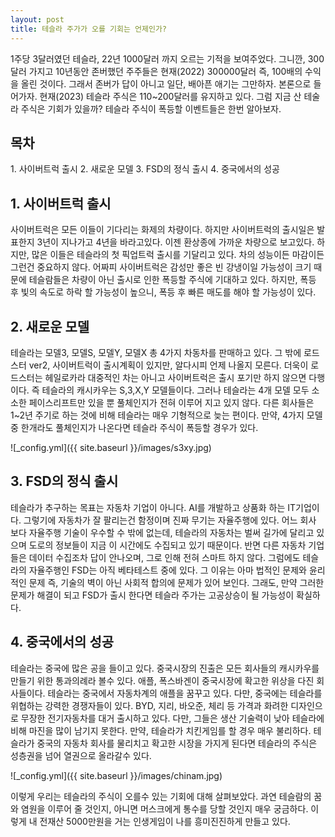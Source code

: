 ```yaml
---
layout: post
title: 테슬라 주가가 오를 기회는 언제인가?
---
```


1주당 3달러였던 테슬라, 22년 1000달러 까지 오르는 기적을 보여주었다.
그니깐, 300달러 가지고 10년동안 존버했던 주주들은 현재(2022) 300000달러 즉, 100배의 수익을 올린 것이다.
그래서 존버가 답이 아니고 일단, 배아픈 애기는 그만하자. 
본론으로 들어가자.
현재(2023) 테슬라 주식은 110~200달러를 유지하고 있다. 
그럼 지금 산 테술라 주식은 기회가 있을까? 테슬라 주식이 폭등할 이벤트들은 한번 알아보자.

<h2>목차</h2>
1. 사이버트럭 출시
2. 새로운 모델
3. FSD의 정식 출시
4. 중국에서의 성공

<h2>1. 사이버트럭 출시</h2>

사이버트럭은 모든 이들이 기다리는 화제의 차량이다.
하지만 사이버트럭의 출시일은 발표한지 3년이 지나가고 4년을 바라고있다.
이젠 환상종에 가까운 차량으로 보고있다.
하지만, 많은 이들은 테슬라의 첫 픽업트럭 출시를 기달리고 있다. 차의 성능이든 마감이든 그런건 중요하지 않다. 
어짜피 사이버트럭은 감성만 좋은 빈 강냉이일 가능성이 크기 때문에 테슬람들은 차량이 아닌 출시로 인한 폭등할 주식에 기대하고 있다.
하지만, 폭등 후 빛의 속도로 하락 할 가능성이 높으니, 폭등 후 빠른 매도를 해야 할 가능성이 있다.


<h2>2. 새로운 모델</h2>

테슬라는 모델3, 모델S, 모델Y, 모델X 총 4가지 차동차를 판매하고 있다.
그 밖에 로드스터 ver2, 사이버트럭이 출시계획이 있지만, 알다시피 언제 나올지 모른다.
더욱이 로드스터는 헤일로카라 대중적인 차는 아니고 사이버트럭은 출시 포기만 하지 않으면 다행이다. 
즉 테슬라의 캐시카우는 S,3,X,Y 모델들이다.
그러나 테슬라는 4개 모델 모두 소소한 페이스리프트만 있을 뿐 풀체인지가 전혀 이루어 지고 있지 않다.
다른 회사들은 1~2년 주기로 하는 것에 비해 테슬라는 매우 기형적으로 늦는 편이다.
만약, 4가지 모델 중 한개라도 풀체인지가 나온다면 테슬라 주식이 폭등할 경우가 있다.  


![_config.yml]({{ site.baseurl }}/images/s3xy.jpg)


<h2>3. FSD의 정식 출시</h2>

테슬라가 추구하는 목표는 자동차 기업이 아니다.
AI를 개발하고 상품화 하는 IT기업이다.
그렇기에 자동차가 잘 팔리는건 함정이며 진짜 무기는 자율주행에 있다.
어느 회사 보다 자율주행 기술이 우수할 수 밖에 없는데, 테슬라의 자동차는 벌써 길가에 달리고 있으며 도로의 정보들이 지금 이 시간에도 수집되고 있기 때문이다.
반면 다른 자동차 기업들은 데이터 수집조차 답이 안나오며, 그로 인해 전혀 스마트 하지 않다.
그럼에도 테슬라의 자율주행인 FSD는 아직 베타테스트 중에 있다. 
그 이유는 아마 법적인 문제와 윤리적인 문제 즉, 기술의 벽이 아닌 사회적 합의에 문제가 있어 보인다.
그래도, 만약 그러한 문제가 해결이 되고 FSD가 출시 한다면 테슬라 주가는 고공상승이 될 가능성이 확실하다.

<h2>4. 중국에서의 성공</h2>

테슬라는 중국에 많은 공을 들이고 있다.
중국시장의 진출은 모든 회사들의 캐시카우를 만들기 위한 통과의례라 볼수 있다.
애플, 폭스바겐이 중국시장에 확고한 위상을 다진 회사들이다.
테슬라는 중국에서 자동차계의 애플을 꿈꾸고 있다.
다만, 중국에는 테슬라를 위협하는 강력한 경쟁자들이 있다.
BYD, 지리, 바오준, 체리 등 가격과 화려한 디자인으로 무장한 전기자동차를 대거 출시하고 있다.
다만, 그들은 생산 기술력이 낮아 테슬라에 비해 마진을 많이 남기지 못한다. 
만약, 테슬라가 치킨게임를 할 경우 매우 불리하다.
테슬라가 중국의 자동차 회사를 물리치고 확고한 시장을 가지게 된다면 테슬라의 주식은 성층권을 넘어 열권으로 올라갈수 있다. 

![_config.yml]({{ site.baseurl }}/images/chinam.jpg)


이렇게 우리는 테슬라의 주식이 오를수 있는 기회에 대해 살펴보았다.
과연 테슬람의 꿈와 염원을 이루어 줄 것인지, 아니면 머스크에게 통수를 당할 것인지 매우 궁금하다. 이렇게 내 전재산 5000만원을 거는 인생게임이 나를 흥미진진하게 만들고 있다.
